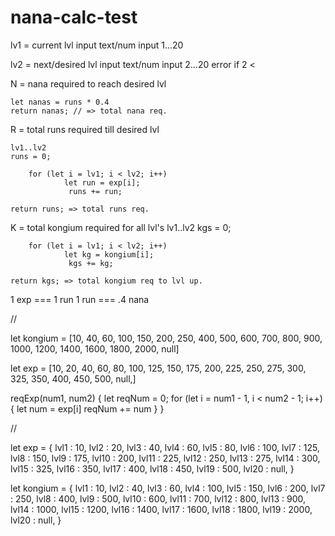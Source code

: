 # nana-calc-test

lv1 = current lvl input
    text/num input 1...20

lv2 = next/desired lvl input
    text/num input 2...20
        error if 2 <

N =  nana required to reach desired lvl

    let nanas = runs * 0.4
    return nanas; // => total nana req.



R = total runs required till desired lvl

    lv1..lv2
    runs = 0;

        for (let i = lv1; i < lv2; i++)
                let run = exp[i];
                 runs += run;

    return runs; => total runs req.


K = total kongium required for all lvl's
    lv1..lv2
    kgs = 0;

        for (let i = lv1; i < lv2; i++)
                let kg = kongium[i];
                 kgs += kg;

    return kgs; => total kongium req to lvl up.



1 exp === 1 run
1 run === .4 nana

//

let kongium = [10, 40, 60, 100, 150, 200, 250, 400, 500, 600, 700, 800, 900, 1000, 1200, 1400, 1600, 1800, 2000, null]

let exp = [10, 20, 40, 60, 80, 100, 125, 150, 175, 200, 225, 250, 275, 300, 325, 350, 400, 450, 500, null,]

reqExp(num1, num2) {
    let reqNum = 0;
    for (let i = num1 - 1, i < num2 - 1; i++) {
        let num = exp[i]
        reqNum += num
    }
}

//

let exp = {
    lvl1 : 10,
    lvl2 : 20,
    lvl3 : 40,
    lvl4 : 60,
    lvl5 : 80,
    lvl6 : 100,
    lvl7 : 125,
    lvl8 : 150,
    lvl9 : 175,
    lvl10 : 200,
    lvl11 : 225,
    lvl12 : 250,
    lvl13 : 275,
    lvl14 : 300,
    lvl15 : 325,
    lvl16 : 350,
    lvl17 : 400,
    lvl18 : 450,
    lvl19 : 500,
    lvl20 : null,
    }

let kongium = {
    lvl1 : 10,
    lvl2 : 40,
    lvl3 : 60,
    lvl4 : 100,
    lvl5 : 150,
    lvl6 : 200,
    lvl7 : 250,
    lvl8 : 400,
    lvl9 : 500,
    lvl10 : 600,
    lvl11 : 700,
    lvl12 : 800,
    lvl13 : 900,
    lvl14 : 1000,
    lvl15 : 1200,
    lvl16 : 1400,
    lvl17 : 1600,
    lvl18 : 1800,
    lvl19 : 2000,
    lvl20 : null,
    }
